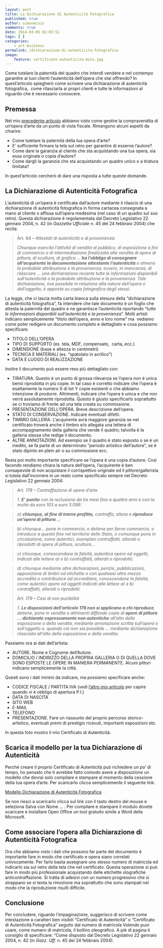 ```yaml
---
layout: post
title: La Dichiarazione di Autenticità Fotografica
published: true
author: simonecois
comments: true
date: 2014-03-05 02:03:51
tags: [ ]
categories:
    - art-business
permalink: /dichiarazione-di-autenticita-fotografica
image:
    feature: certificato-autenticita-mini.jpg
---
```



Come tutelare la paternità del quadro che intendi vendere e nel contempo garantire ai tuoi clienti l’autenticità dell’opera che stai offrendo? In quest&#8217;articolo spiegherò come scrivere una dichiarazione di autenticità fotografica,&nbsp; come rilasciarla ai propri clienti e tutte le informazioni al riguardo che è necessario conoscere.



## Premessa

Nel mio [precedente articolo][1] abbiamo visto come gestire la compravendita di un&#8217;opera d&#8217;arte da un punto di vista fiscale. Rimangono alcuni aspetti da chiarire:

  * Come tutelare la paternità della tua opera d&#8217;arte?
  * E&#8217;&nbsp;sufficiente firmare la tela sul retro&nbsp;per garantire di esserne l&#8217;autore?
  * Come dare la garanzia al cliente che sta acquistando una tua opera, sia essa originale o copia d&#8217;autore?
  * Come dargli la garanzia che sta acquistando un quadro unico o a tiratura limitata?

In quest&#8217;articolo cercherò di dare una risposta a tutte queste domande.

## La Dichiarazione di Autenticità Fotografica

L&#8217;autenticità di un&#8217;opera è certificata dall&#8217;autore mediante il rilascio di una dichiarazione di autenticità fotografica in forma cartacea consegnata a mano al cliente o affissa sull&#8217;opera medesima (nel caso di un quadro sul suo retro). Questa dichiarazione è regolamentata dal Decreto Legislativo 22 gennaio 2004, n. 42 (in _Gazzetta Ufficiale_ n. 45 del 24 febbraio 2004) che recita:

> Art. 64 &#8211; _Attestati di autenticità e di provenienza:_
> 
> _Chiunque esercita l&#8217;attività di vendita al pubblico, di esposizione a fini di commercio o di intermediazione finalizzata alla vendita di opere di pittura, di scultura, di grafica … **ha l&#8217;obbligo di consegnare all&#8217;acquirente la documentazione attestante l&#8217;autenticità** o almeno la probabile attribuzione e la provenienza; ovvero, in mancanza, di rilasciare … una dichiarazione recante tutte le informazioni disponibili sull&#8217;autenticità o la probabile attribuzione e la provenienza. Tale dichiarazione, ove possibile in relazione alla natura dell&#8217;opera o dell&#8217;oggetto, è apposta su copia fotografica degli stessi._

La legge, che ci lascia molta carta bianca sulla stesura della “dichiarazione di autenticità fotografica”, fa intendere che tale documento è un foglio che attesta la paternità del quadro e ne garantisce l’autenticità riportando “_tutte le informazioni disponibili sull’autenticità e la provenienza_”. Molti artisti indicano semplicemente “titolo dell’opera, anno e loro nome” ma&nbsp; vediamo come poter redigere un documento completo e dettagliato e cosa&nbsp;possiamo specificare:

  * TITOLO DELL’OPERA
  * TIPO DI SUPPORTO (es. tela, MDF, compensato,&nbsp; carta, ecc.)
  * DIMENSIONE (base e altezza in centimetri)
  * TECNICA E MATERIALI (es. “spatolato in acrilico”)
  * DATA E LUOGO DI REALIZZAZIONE

Inoltre il documento può essere reso più dettagliato con:

  * TIRATURA. Questo è un punto di grossa rilevanza se l’opera non è unica bensì riprodotta in più copie. In tal caso è corretto indicare che l’opera è esattamente la numero X di tot Y copie esistenti o che abbiamo intenzione di produrre. Altrimenti, indicare che l’opera è unica e che non verrà assolutamente riprodotta. Questo è giusto specificarlo soprattutto se ci troviamo di fronte ad una tela creata su commissione.
  * PRESENTAZIONE DELL’OPERA. Breve descrizione dell&#8217;opera.
  * STATO DI CONSERVAZIONE. Indicare eventuali difetti.
  * TIMBRO GALLERIA. L&#8217;acquirente avrà maggiore garanzia se nel certificato troverà anche il timbro e/o allegata una lettera di accompagnamento della galleria che vende il quadro; talvolta è la galleria stessa che redige il documento.
  * ALTRE ANNOTAZIONI. Ad esempio se il quadro è stato esposto o se è un inedito, se fa parte di un determinato “periodo artistico dell’autore”, se è stato dipinto en plein air o su commissione&nbsp;ecc.

Resta poi molto importante specificare se l’opera è una copia d’autore. Così facendo rendiamo chiara la natura dell’opera, l’acquirente è ben consapevole di non acquistare il corrispettivo originale ed il pittore/gallerista si tutela dall’incorrere in un reato come specificato sempre nel Decreto Legislativo 22 gennaio 2004:

> _Art. 178 &#8211; Contraffazione di opere d&#8217;arte_
> 
> _1. **E&#8217; punito** con la reclusione da tre mesi fino a quattro anni e con la multa da euro 103 a euro 3.099:_
  
>  _a) **chiunque, al fine di trarne profitto,** contraffa, altera o **riproduce un&#8217;opera di pittura**…;_
  
>  _b) chiunque… pone in commercio, o detiene per farne commercio, o introduce a questo fine nel territorio dello Stato, o comunque pone in circolazione, come autentici, esemplari contraffatti, alterati o riprodotti di opere di pittura, scultura…_
  
>  _c) chiunque, conoscendone la falsità, autentica opere od oggetti, indicati alle lettere a) e b) contraffatti, alterati o riprodotti;_
  
>  _d) chiunque mediante altre dichiarazioni, perizie, pubblicazioni, apposizione di timbri od etichette o con qualsiasi altro mezzo accredita o contribuisce ad accreditare, conoscendone la falsità, come autentici opere od oggetti indicati alle lettere a) e b) contraffatti, alterati o riprodotti._
> 
> _Art. 179 &#8211; Casi di non punibilità_
> 
> _1. **Le disposizioni dell&#8217;articolo 178 non si applicano a chi riproduce**, detiene, pone in vendita o altrimenti diffonde copie di **opere di pittura … dichiarate espressamente non autentiche** all&#8217;atto della esposizione o della vendita, mediante annotazione scritta sull&#8217;opera o sull&#8217;oggetto o, quando ciò non sia possibile … mediante dichiarazione rilasciata all&#8217;atto della esposizione o della vendita._

Passiamo ora ai dati dell’artista:

  * AUTORE. Nome e Cognome dell&#8217;Autore.
  * DOMICILIO / INDIRIZZO DELLA PROPRIA GALLERIA O DI QUELLA DOVE SONO ESPOSTE LE OPERE IN MANIERA PERMANENTE. Alcuni pittori indicano semplicemente la città.

Questi sono i dati minimi da indicare, ma possiamo specificare anche:

  * CODICE FISCALE / PARTITA IVA (vedi [l&#8217;altro mio articolo][2] per capire quando vi è obbligo di apertura P.I.)
  * DATA DI NASCITA
  * SITO WEB
  * E-MAIL
  * TELEFONO
  * PRESENTAZIONE. Fare un riassunto del proprio percorso storico-artistico, eventuali premi di prestigio ricevuti, importanti esposizioni etc.

In questa foto mostro il mio Certificato di Autenticità:
  


## Scarica il modello per la tua Dichiarazione di Autenticità

Perché creare il proprio Certificato di Autenticità può richiedere un po&#8217; di tempo, ho pensato che ti avrebbe fatto comodo avere a disposizione un modello che dovrai solo compilare e stampare al momento della cessione della tua opera d&#8217;arte. Per scaricarlo clicca semplicemente il seguente link:

[Modello Dichiarazione di Autenticità Fotografica][3]

Se non riesci a scaricarlo clicca sul link con il tasto destro del mouse e seleziona Salva con Nome &#8230; . Per compilare e stampare il modulo dovete scaricare e installare Open Office un tool gratuito simile a Word della Microsoft.

## Come associare l&#8217;opera alla Dichiarazione di Autenticità Fotografica

Ora che abbiamo visto i dati che possono far parte del documento è importante fare in modo che certificato e opera siano correlati univocamente. Per farlo basta assegnare uno stesso numero di matricola ed indicarlo sia sul retro della tela che nel certificato. Questa operazione si può fare in modo più professionale acquistando delle etichette olografiche anticontraffazione. Si tratta di adesivi con un numero progressivo che si strappano se si tenta la rimozione ma soprattutto che sono stampati nel modo che la riproduzione risulti difficile.



## Conclusione

Per concludere, riguardo l’impaginazione, suggerisco di scrivere come intestazione a caratteri ben visibili “Certificato di Autenticità” o “Certificato di Autenticità Fotografica” seguito dal numero di matricola Volendo puoi usare, come numero di matricola, il bollino oleografico. A piè di pagina ti consiglio di specificare: “Come disposto dal Decreto Legislativo 22 gennaio 2004, n. 42 (in _Gazz. Uff._ n. 45 del 24 febbraio 2004).

&nbsp;

 [1]: /vendere-opere-darte-senza-diventare-evasori-fiscali/ "Come vendere le tue opere d’arte senza diventare evasore fiscale?"
 [2]: /vendere-opere-darte-senza-diventare-evasori-fiscali/
 [3]: https://www.disegnoepittura.it/wp-content/uploads/Certificato-Autenticita.odt "Template di un Certificato Autenticità Fotografica"
